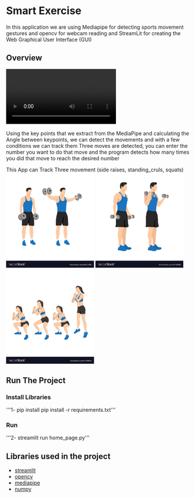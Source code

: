 # Smart Exercise
In this application we are using Mediapipe for detecting sports movement gestures and opencv for webcam reading and StreamLit for creating the Web Graphical User Interface (GUI)


## Overview 
![alt Text](https://github.com/meysamraz/Smart_Exercise/blob/master/src/test.mp4)

Using the key points that we extract from the MediaPipe and calculating the Angle between keypoints, we can detect the movements and with a few conditions we can track them Three moves are detected, you can enter the number you want to do that move and the program detects how many times you did that move to reach the desired number

This App can Track Three movement (side raises, standing_cruls, squats) 
<img src = "src/side_arises.jpg" width ="240" /> <img src = "src/standing_cruls.jpg" width ="240" /> <img src = "src/squats.jpg" width ="240" />


## Run The Project 

### Install Libraries
'''1- pip install pip install -r requirements.txt'''
### Run 
'''2- streamlit run home_page.py'''

##  Libraries used in the project

- [streamlit](https://streamlit.io/)
- [opencv](https://opencv.org/)
- [mediapipe](https://google.github.io/mediapipe/)
- [numpy](https://numpy.org/)



